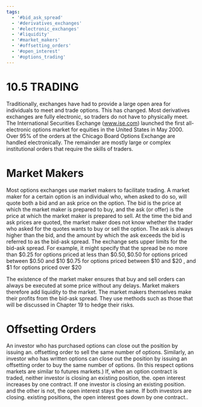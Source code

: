 ```yaml
---
tags:
  - '#bid_ask_spread'
  - '#derivatives_exchanges'
  - '#electronic_exchanges'
  - '#liquidity'
  - '#market_makers'
  - '#offsetting_orders'
  - '#open_interest'
  - '#options_trading'
---
```

# 10.5 TRADING  

Traditionally, exchanges have had to provide a large open area for individuals to meet and trade options. This has changed. Most derivatives exchanges are fully electronic, so traders do not have to physically meet. The International Securities Exchange (www.ise.com) launched the first all-electronic options market for equities in the United States in May 2000. Over $95\%$ of the orders at the Chicago Board Options Exchange are handled electronically. The remainder are mostly large or complex institutional orders that require the skills of traders.  

# Market Makers  

Most options exchanges use market makers to facilitate trading. A market maker for a certain option is an individual who, when asked to do so, will quote both a bid and an ask price on the option. The bid is the price at which the market maker is prepared to buy, and the ask (or offer) is the price at which the market maker is prepared to sell. At the time the bid and ask prices are quoted, the market maker does not know whether the trader who asked for the quotes wants to buy or sell the option. The ask is always higher than the bid, and the amount by which the ask exceeds the bid is referred to as the bid-ask spread. The exchange sets upper limits for the bid-ask spread. For example, it might specify that the spread be no more than $\$0.25$ for options priced at less than $\$0.50,\$0.50$ for options priced between $\$0.50$ and $\$10$ $\$0.75$ for options priced between $\$10$ and $\$20$ , and $\$1$ for options priced over $\$20$  

The existence of the market maker ensures that buy and sell orders can always be executed at some price without any delays. Market makers therefore add liquidity to the market. The market makers themselves make their profits from the bid-ask spread. They use methods such as those that will be discussed in Chapter 19 to hedge their risks.  

# Offsetting Orders  

An investor who has purchased options can close out the position by issuing an. offsetting order to sell the same number of options. Similarly, an investor who has written options can close out the position by issuing an offsetting order to buy the same number of options. (In this respect options markets are similar to futures markets.) If, when an option contract is traded, neither investor is closing an existing position, the. open interest increases by one contract. If one investor is closing an existing position. and the other is not, the open interest stays the same. If both investors are closing. existing positions, the open interest goes down by one contract..  
